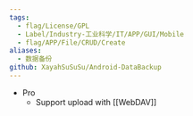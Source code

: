```yaml
---
tags:
  - flag/License/GPL
  - Label/Industry-工业科学/IT/APP/GUI/Mobile
  - flag/APP/File/CRUD/Create
aliases:
  - 数据备份
github: XayahSuSuSu/Android-DataBackup
---
```


- Pro
    - Support upload with [[WebDAV]]
